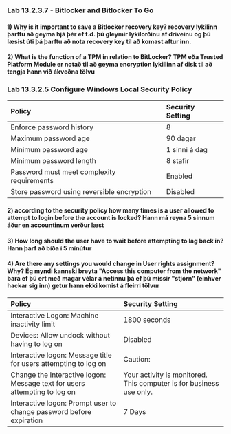 ### Lab 13.2.3.7 - Bitlocker and Bitlocker To Go
#### 1) Why is it important to save a Bitlocker recovery key? recovery lykilinn þarftu að geyma hjá þér ef t.d. þú gleymir lykilorðinu af driveinu og þú læsist úti þá þarftu að nota recovery key til að komast aftur inn.
#### 2) What is the function of a TPM in relation to BitLocker? TPM eða Trusted Platform Module er notað til að geyma encryption lykillinn af disk til að tengja hann við ákveðna tölvu
### Lab 13.3.2.5 Configure Windows Local Security Policy
| Policy     | Security Setting |
| :---        |    :----   |
| Enforce password history    | 8  |
| Maximum password age   |  90 dagar  |
| Minimum password age      | 1 sinni á dag |
| Minimum password length        |  8 stafir   |
| Password must meet complexity requirements     | Enabled   |
| Store password using reversible encryption   | Disabled     |
#### 2) according to the security policy how many times is a user allowed to attempt to login before the account is locked? Hann má reyna 5 sinnum áður en accountinum verður læst
#### 3) How long should the user have to wait before attempting to lag back in? Hann þarf að bíða í 5 mínútur
#### 4) Are there any settings you would change in User rights assignment? Why? Ég myndi kannski breyta "Access this computer from the network" bara ef þú ert með magar vélar á netinnu þá ef þú missir "stjórn" (einhver hackar sig inn) getur hann ekki komist á fleirri tölvur
| Policy     | Security Setting |
| :---        |    :----   |
| Interactive Logon: Machine inactivity limit    | 1800 seconds  |
| Devices: Allow undock without having to log on   |  Disabled  |
| Interactive logon: Message title for users attempting to log on      | Caution: |
| Change the Interactive logon: Message text for users attempting to log on |  Your activity is monitored. This computer is for business use only.   |
| Interactive logon: Prompt user to change password before expiration | 7 Days  |
####
####
####
####
####
####
####
####
####
####
####
####
####
####
####
####
####
####
####
####
####
####
####
####
####
####
####
####
####
####
####
####
####
####
####
####
####
####
####
####
####
####
####
####
####
####
####
####
####
####
####
####
####
####
####
####
####
####
####
####
####
####
####
####
####
####
####
####
####
####
####
####
####
####